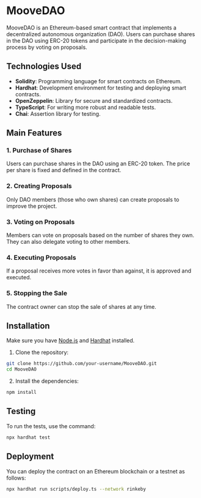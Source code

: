 # MooveDAO

MooveDAO is an Ethereum-based smart contract that implements a decentralized autonomous organization (DAO). Users can purchase shares in the DAO using ERC-20 tokens and participate in the decision-making process by voting on proposals.

## Technologies Used
- **Solidity**: Programming language for smart contracts on Ethereum.
- **Hardhat**: Development environment for testing and deploying smart contracts.
- **OpenZeppelin**: Library for secure and standardized contracts.
- **TypeScript**: For writing more robust and readable tests.
- **Chai**: Assertion library for testing.

## Main Features
### 1. Purchase of Shares
Users can purchase shares in the DAO using an ERC-20 token. The price per share is fixed and defined in the contract.

### 2. Creating Proposals
Only DAO members (those who own shares) can create proposals to improve the project.

### 3. Voting on Proposals
Members can vote on proposals based on the number of shares they own. They can also delegate voting to other members.

### 4. Executing Proposals
If a proposal receives more votes in favor than against, it is approved and executed.

### 5. Stopping the Sale
The contract owner can stop the sale of shares at any time.

## Installation
Make sure you have [Node.js](https://nodejs.org/) and [Hardhat](https://hardhat.org/) installed.

1. Clone the repository:
```bash
git clone https://github.com/your-username/MooveDAO.git
cd MooveDAO
```
2. Install the dependencies:
```bash
npm install
```

## Testing
To run the tests, use the command:
```bash
npx hardhat test
```

## Deployment
You can deploy the contract on an Ethereum blockchain or a testnet as follows:
```bash
npx hardhat run scripts/deploy.ts --network rinkeby
```

